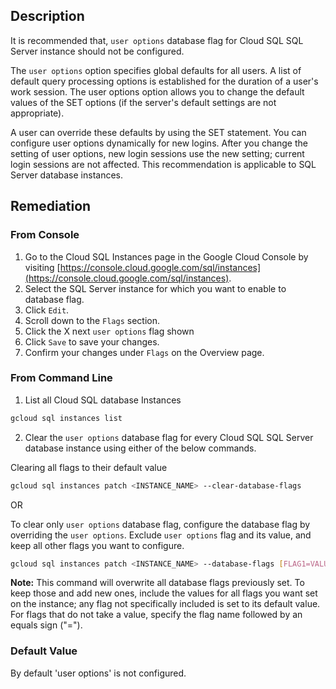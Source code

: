 ## Description

It is recommended that, `user options` database flag for Cloud SQL SQL Server instance should not be configured.

The `user options` option specifies global defaults for all users. A list of default query processing options is established for the duration of a user's work session. The user options option allows you to change the default values of the SET options (if the server's default settings are not appropriate).

A user can override these defaults by using the SET statement. You can configure user options dynamically for new logins. After you change the setting of user options, new login sessions use the new setting; current login sessions are not affected. This recommendation is applicable to SQL Server database instances.

## Remediation

### From Console

1. Go to the Cloud SQL Instances page in the Google Cloud Console by visiting [https://console.cloud.google.com/sql/instances](https://console.cloud.google.com/sql/instances).
2. Select the SQL Server instance for which you want to enable to database flag.
3. Click `Edit`.
4. Scroll down to the `Flags` section.
5. Click the X next `user options` flag shown
6. Click `Save` to save your changes.
7. Confirm your changes under `Flags` on the Overview page.

### From Command Line

1. List all Cloud SQL database Instances

```bash
gcloud sql instances list
```

2. Clear the `user options` database flag for every Cloud SQL SQL Server database instance using either of the below commands.

Clearing all flags to their default value

```bash
gcloud sql instances patch <INSTANCE_NAME> --clear-database-flags
```

OR

To clear only `user options` database flag, configure the database flag by overriding the `user options`. Exclude `user options` flag and its value, and keep all other flags you want to configure.

```bash
gcloud sql instances patch <INSTANCE_NAME> --database-flags [FLAG1=VALUE1,FLAG2=VALUE2]
```

**Note:** This command will overwrite all database flags previously set. To keep those and add new ones, include the values for all flags you want set on the instance; any flag not specifically included is set to its default value. For flags that do not take a value, specify the flag name followed by an equals sign ("=").

### Default Value

By default 'user options' is not configured.